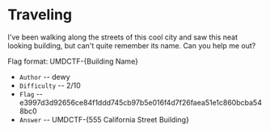 # Traveling

I've been walking along the streets of this cool city and saw this neat looking building, but can't quite remember its name. Can you help me out?


Flag format: UMDCTF-{Building Name}

- `Author` -- dewy
- `Difficulty` -- 2/10
- `Flag` -- e3997d3d92656ce84f1ddd745cb97b5e016f4d7f26faea51e1c860bcba548bc0
- `Answer` -- UMDCTF-{555 California Street Building}
